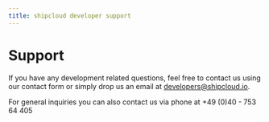 ```yaml
---
title: shipcloud developer support
---
```


# Support

If you have any development related questions, feel free to contact us using our contact form or simply drop us an
email at developers@shipcloud.io.

For general inquiries you can also contact us via phone at +49 (0)40 - 753 64 405
